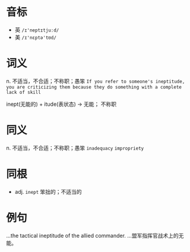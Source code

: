 # 音标

- 英 `/ɪ'neptɪtjuːd/`
- 美 `/ɪ'nɛptə'tʊd/`

# 词义

n. 不适当，不合适；不称职；愚笨
`If you refer to someone's ineptitude, you are criticizing them because they do something with a complete lack of skill`



inept(无能的) + itude(表状态) → 无能； 不称职

# 同义

n. 不适当，不合适；不称职；愚笨
`inadequacy` `impropriety`

# 同根

- adj. `inept` 笨拙的；不适当的

# 例句

...the tactical ineptitude of the allied commander.
...盟军指挥官战术上的无能。


